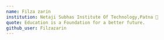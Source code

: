 ```yaml
---
name: Filza zarin 
institution: Netaji Subhas Institute Of Technology,Patna 🚩 
quote: Education is a Foundation for a better future.
github_user: Filzazarin
---
```

